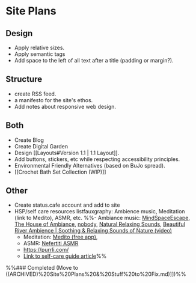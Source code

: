 # Site Plans
## Design
- Apply relative sizes.
- Apply semantic tags
- Add space to the left of all text after a title (padding or margin?).
## Structure
- create RSS feed.
- a manifesto for the site's ethos.
- Add notes about responsive web design.
## Both
- Create Blog
- Create Digital Garden
- Design [[Layouts#Version 1.1 | 1.1 Layout]].
- Add buttons, stickers, etc while respecting accessibility principles.
- Environmental Friendly Alternatives (based on BuJo spread).
- [[Crochet Bath Set Collection (WIP)]]
## Other
- Create status.cafe account and add to site
- HSP/self care resources listfauxgraphy: Ambience music, Meditation (link to Medito), ASMR, etc.
	%%- Ambiance music: [MindSpaceEscape](https://www.youtube.com/@MindspaceEscape), [The House of Ambiance](https://www.youtube.com/@thehouseofambience), [nobody](https://www.youtube.com/@NaturalRelaxingSounds), [Natural Relaxing Sounds](https://www.youtube.com/@NaturalRelaxingSounds), [Beautiful River Ambience | Soothing & Relaxing Sounds of Nature (video)](https://www.youtube.com/watch?v=u6YjCKANgZ0&list=PLg9jwr3FQbeEYpecfMgYJvlhm1rr4cfUT&index=4)
	- Meditation: [Medito (free app)](https://meditofoundation.org/medito-app), 
	- ASMR: [Nefertiti ASMR](https://youtube.com/@nefertitiasmr565)
	- https://purrli.com/
	- [Link to self-care guide article]()%%

%%### Completed (Move to ((ARCHIVED)%20Site%20Plans%20&%20Stuff%20to%20Fix.md)]])%%